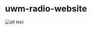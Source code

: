# uwm-radio-website

![alt text](http://www.wtfpl.net/wp-content/uploads/2012/12/wtfpl-badge-1.png)
